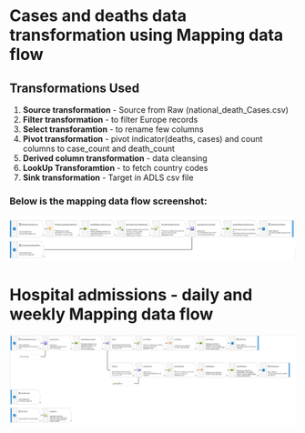 # Cases and deaths data transformation using Mapping data flow

## Transformations Used

1) **Source transformation** - Source from Raw (national_death_Cases.csv)
2) **Filter transformation** - to filter Europe records
3) **Select transforamtion** - to rename few columns
4) **Pivot transformation** - pivot indicator(deaths, cases) and count columns to case_count and death_count
5) **Derived column transformation** - data cleansing
6) **LookUp Transforamtion** - to fetch country codes
7) **Sink transformation** - Target in ADLS csv file

### Below is the mapping data flow screenshot:

![alt text](image.png)


# Hospital admissions - daily and weekly Mapping data flow

![alt text](image-1.png)

